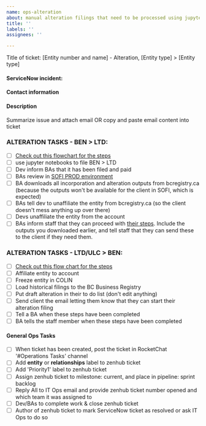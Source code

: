 ```yaml
---
name: ops-alteration
about: manual alteration filings that need to be processed using jupyter notebooks
title: ''
labels: ''
assignees: ''

---
```


Title of ticket: [Entity number and name] - Alteration, [Entity type] > [Entity type]

#### ServiceNow incident:

#### Contact information


#### Description
Summarize issue and attach email OR copy and paste email content into ticket

### ALTERATION TASKS - BEN > LTD:
- [ ] [Check out this flowchart for the steps](https://drive.google.com/file/d/1jMR6eAe2jr4B8cWdQgZQrwziiVUXWl5f/view?usp=sharing)
- [ ] use jupyter notebooks to file BEN > LTD
- [ ] Dev inform BAs that it has been filed and paid
- [ ] BAs review in [SOFI PROD environment](https://www.bcregistryallservices.gov.bc.ca/sofi/login/login.htm)
- [ ] BA downloads all incorporation and alteration outputs from bcregistry.ca (because the outputs won't be available for the client in SOFI, which is expected)
- [ ] BAs tell dev to unaffiliate the entity from bcregistry.ca (so the client doesn't mess anything up over there)
- [ ] Devs unaffiliate the entity from the account
- [ ] BAs inform staff that they can proceed with [their steps](https://drive.google.com/file/d/1jMR6eAe2jr4B8cWdQgZQrwziiVUXWl5f/view?usp=sharing). Include the outputs you downloaded earlier, and tell staff that they can send these to the client if they need them.

### ALTERATION TASKS - LTD/ULC > BEN:
- [ ] [Check out this flow chart for the steps](https://drive.google.com/file/d/1aXdlPyefjab6hhMw9U9JZsHQProGS6sA/view?usp=sharing)
- [ ] Affiliate entity to account
- [ ] Freeze entity in COLIN
- [ ] Load historical filings to the BC Business Registry
- [ ] Put draft alteration in their to do list (don't edit anything)
- [ ] Send client the email letting them know that they can start their alteration filing
- [ ] Tell a BA when these steps have been completed
- [ ] BA tells the staff member when these steps have been completed

#### General Ops Tasks
- [ ] When ticket has been created, post the ticket in RocketChat '#Operations Tasks' channel
- [ ] Add **entity** or **relationships** label to zenhub ticket
- [ ] Add 'Priority1' label to zenhub ticket
- [ ] Assign zenhub ticket to milestone: current, and place in pipeline: sprint backlog
- [ ] Reply All to IT Ops email and provide zenhub ticket number opened and which team it was assigned to
- [ ] Dev/BAs to complete work & close zenhub ticket
- [ ] Author of zenhub ticket to mark ServiceNow ticket as resolved or ask IT Ops to do so
